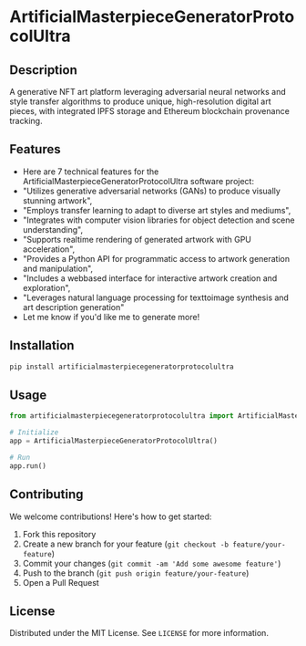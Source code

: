 # ArtificialMasterpieceGeneratorProtocolUltra

## Description

A generative NFT art platform leveraging adversarial neural networks and style transfer algorithms to produce unique, high-resolution digital art pieces, with integrated IPFS storage and Ethereum blockchain provenance tracking.

## Features

- Here are 7 technical features for the ArtificialMasterpieceGeneratorProtocolUltra software project:
- "Utilizes generative adversarial networks (GANs) to produce visually stunning artwork",
- "Employs transfer learning to adapt to diverse art styles and mediums",
- "Integrates with computer vision libraries for object detection and scene understanding",
- "Supports realtime rendering of generated artwork with GPU acceleration",
- "Provides a Python API for programmatic access to artwork generation and manipulation",
- "Includes a webbased interface for interactive artwork creation and exploration",
- "Leverages natural language processing for texttoimage synthesis and art description generation"
- Let me know if you'd like me to generate more!
## Installation

```bash
pip install artificialmasterpiecegeneratorprotocolultra
```

## Usage

```python
from artificialmasterpiecegeneratorprotocolultra import ArtificialMasterpieceGeneratorProtocolUltra

# Initialize
app = ArtificialMasterpieceGeneratorProtocolUltra()

# Run
app.run()
```

## Contributing

We welcome contributions! Here's how to get started:

1. Fork this repository
2. Create a new branch for your feature (`git checkout -b feature/your-feature`)
3. Commit your changes (`git commit -am 'Add some awesome feature'`)
4. Push to the branch (`git push origin feature/your-feature`)
5. Open a Pull Request

## License

Distributed under the MIT License. See `LICENSE` for more information.
